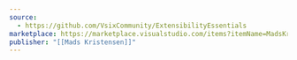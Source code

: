 ```yaml
---
source:
  - https://github.com/VsixCommunity/ExtensibilityEssentials
marketplace: https://marketplace.visualstudio.com/items?itemName=MadsKristensen.ExtensibilityEssentials2022
publisher: "[[Mads Kristensen]]"
---
```

